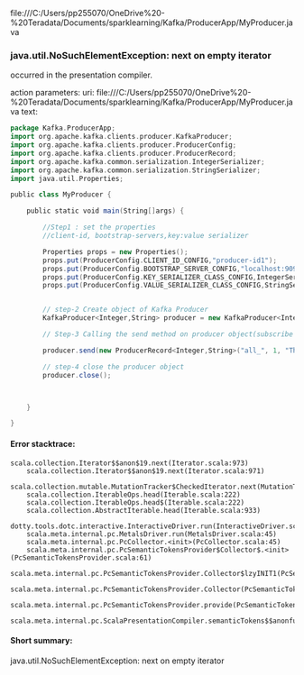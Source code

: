 file:///C:/Users/pp255070/OneDrive%20-%20Teradata/Documents/sparklearning/Kafka/ProducerApp/MyProducer.java
### java.util.NoSuchElementException: next on empty iterator

occurred in the presentation compiler.

action parameters:
uri: file:///C:/Users/pp255070/OneDrive%20-%20Teradata/Documents/sparklearning/Kafka/ProducerApp/MyProducer.java
text:
```scala
package Kafka.ProducerApp;
import org.apache.kafka.clients.producer.KafkaProducer;
import org.apache.kafka.clients.producer.ProducerConfig;
import org.apache.kafka.clients.producer.ProducerRecord;
import org.apache.kafka.common.serialization.IntegerSerializer;
import org.apache.kafka.common.serialization.StringSerializer;
import java.util.Properties;

public class MyProducer {

    public static void main(String[]args) {

        //Step1 : set the properties
        //client-id, bootstrap-servers,key:value serializer

        Properties props = new Properties();
        props.put(ProducerConfig.CLIENT_ID_CONFIG,"producer-id1");
        props.put(ProducerConfig.BOOTSTRAP_SERVER_CONFIG,"localhost:9092,localhost:9093");
        props.put(ProducerConfig.KEY_SERIALIZER_CLASS_CONFIG,IntegerSerializer.class.getName());
        props.put(ProducerConfig.VALUE_SERIALIZER_CLASS_CONFIG,StringSerializer.class.getName());


        // step-2 Create object of Kafka Producer
        KafkaProducer<Integer,String> producer = new KafkaProducer<Integer,String>(props);

        // Step-3 Calling the send method on producer object(subscribe to topic)

        producer.send(new ProducerRecord<Integer,String>("all_", 1, "This is my first message"));

        // step-4 close the producer object
        producer.close();



    }

}
```



#### Error stacktrace:

```
scala.collection.Iterator$$anon$19.next(Iterator.scala:973)
	scala.collection.Iterator$$anon$19.next(Iterator.scala:971)
	scala.collection.mutable.MutationTracker$CheckedIterator.next(MutationTracker.scala:76)
	scala.collection.IterableOps.head(Iterable.scala:222)
	scala.collection.IterableOps.head$(Iterable.scala:222)
	scala.collection.AbstractIterable.head(Iterable.scala:933)
	dotty.tools.dotc.interactive.InteractiveDriver.run(InteractiveDriver.scala:168)
	scala.meta.internal.pc.MetalsDriver.run(MetalsDriver.scala:45)
	scala.meta.internal.pc.PcCollector.<init>(PcCollector.scala:45)
	scala.meta.internal.pc.PcSemanticTokensProvider$Collector$.<init>(PcSemanticTokensProvider.scala:61)
	scala.meta.internal.pc.PcSemanticTokensProvider.Collector$lzyINIT1(PcSemanticTokensProvider.scala:61)
	scala.meta.internal.pc.PcSemanticTokensProvider.Collector(PcSemanticTokensProvider.scala:61)
	scala.meta.internal.pc.PcSemanticTokensProvider.provide(PcSemanticTokensProvider.scala:90)
	scala.meta.internal.pc.ScalaPresentationCompiler.semanticTokens$$anonfun$1(ScalaPresentationCompiler.scala:99)
```
#### Short summary: 

java.util.NoSuchElementException: next on empty iterator